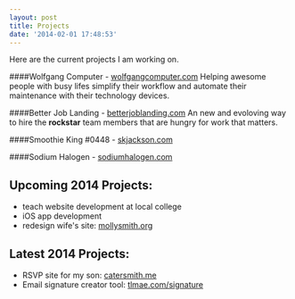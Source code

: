 ```yaml
---
layout: post
title: Projects
date: '2014-02-01 17:48:53'
---
```


Here are the current projects I am working on.

####Wolfgang Computer - [wolfgangcomputer.com](http://wolfgangcomputer.com)
Helping awesome people with busy lifes simplify their workflow and automate their maintenance with their technology devices.

####Better Job Landing - [betterjoblanding.com](http://betterjoblanding.com)
An new and evoloving way to hire the **rockstar** team members that are hungry for work that matters.

####Smoothie King #0448 - [skjackson.com](http://skjackson.com)


####Sodium Halogen - [sodiumhalogen.com](http://sodiumhalogen.com)


Upcoming 2014 Projects:
-
* teach website development at local college
* iOS app development
* redesign wife's site: [mollysmith.org](http://mollysmith.org)

Latest 2014 Projects:
-
* RSVP site for my son: [catersmith.me](http://catersmith.me)
* Email signature creator tool: [tlmae.com/signature](http://tlmae.com/signature)
